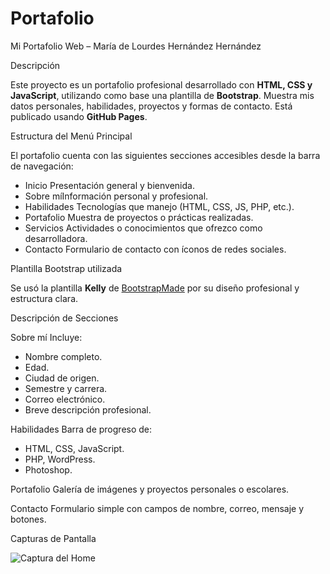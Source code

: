 # Portafolio
 Mi Portafolio Web – María de Lourdes Hernández Hernández

 Descripción

Este proyecto es un portafolio profesional desarrollado con **HTML, CSS y JavaScript**, utilizando como base una plantilla de **Bootstrap**. Muestra mis datos personales, habilidades, proyectos y formas de contacto. Está publicado usando **GitHub Pages**.


 Estructura del Menú Principal

El portafolio cuenta con las siguientes secciones accesibles desde la barra de navegación:

- Inicio Presentación general y bienvenida.
- Sobre míInformación personal y profesional.
- Habilidades Tecnologías que manejo (HTML, CSS, JS, PHP, etc.).
- Portafolio Muestra de proyectos o prácticas realizadas.
- Servicios Actividades o conocimientos que ofrezco como desarrolladora.
- Contacto Formulario de contacto con íconos de redes sociales.

Plantilla Bootstrap utilizada

Se usó la plantilla **Kelly** de [BootstrapMade](https://bootstrapmade.com/kelly-free-bootstrap-cv-resume-html-template/) por su diseño profesional y estructura clara.

 Descripción de Secciones

 Sobre mí
Incluye:
- Nombre completo.
- Edad.
- Ciudad de origen.
- Semestre y carrera.
- Correo electrónico.
- Breve descripción profesional.

 Habilidades
Barra de progreso de:
- HTML, CSS, JavaScript.
- PHP, WordPress.
- Photoshop.

 Portafolio
Galería de imágenes y proyectos personales o escolares.

 Contacto
Formulario simple con campos de nombre, correo, mensaje y botones.



 Capturas de Pantalla

![Captura del Home]()

